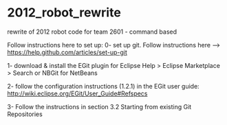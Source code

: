 2012_robot_rewrite
==================

rewrite of 2012 robot code for team 2601 - command based

Follow instructions here to set up:
0- set up git.  Follow instructions here --> 
	https://help.github.com/articles/set-up-git

1- download & install the EGit plugin for Eclipse
	Help > Eclipse Marketplace > Search
   or NBGit for NetBeans

2- follow the configuration instructions (1.2.1) in the EGit user guide: http://wiki.eclipse.org/EGit/User_Guide#Refspecs

3- Follow the instructions in section 3.2 Starting from existing Git Repositories





